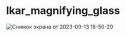 # Ikar_magnifying_glass

![Снимок экрана от 2023-09-13 18-50-29](https://github.com/sashel007/Ikar_magnifying_glass/assets/83866980/f2529819-6830-4631-8447-eafb711123fa)

